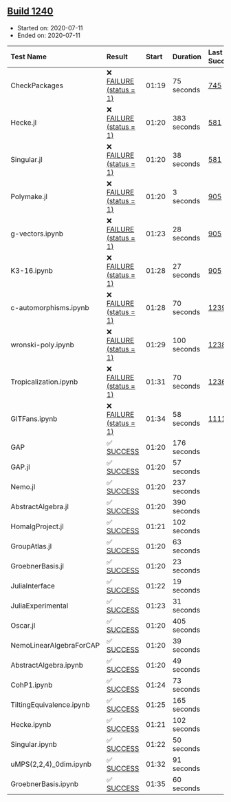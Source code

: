 ## [Build 1240](https://oscarci.mathematik.uni-kl.de/job/oscar-julia-1.4/1240/)

* Started on: 2020-07-11
* Ended on: 2020-07-11

| Test Name    | Result | Start | Duration | Last Success | First Failure |
|:-------------|:-------|:------|:---------|:-------------|:--------------|
| CheckPackages | ❌ [FAILURE (status = 1)](https://oscarci.mathematik.uni-kl.de/job/oscar-julia-1.4/1240/artifact/logs/build-1240/CheckPackages.log) | 01:19 | 75 seconds | [745](https://oscarci.mathematik.uni-kl.de/job/oscar-julia-1.4/745/) | [746](https://oscarci.mathematik.uni-kl.de/job/oscar-julia-1.4/746/) |
| Hecke.jl | ❌ [FAILURE (status = 1)](https://oscarci.mathematik.uni-kl.de/job/oscar-julia-1.4/1240/artifact/logs/build-1240/Hecke.jl.log) | 01:20 | 383 seconds | [581](https://oscarci.mathematik.uni-kl.de/job/oscar-julia-1.4/581/) | [582](https://oscarci.mathematik.uni-kl.de/job/oscar-julia-1.4/582/) |
| Singular.jl | ❌ [FAILURE (status = 1)](https://oscarci.mathematik.uni-kl.de/job/oscar-julia-1.4/1240/artifact/logs/build-1240/Singular.jl.log) | 01:20 | 38 seconds | [581](https://oscarci.mathematik.uni-kl.de/job/oscar-julia-1.4/581/) | [582](https://oscarci.mathematik.uni-kl.de/job/oscar-julia-1.4/582/) |
| Polymake.jl | ❌ [FAILURE (status = 1)](https://oscarci.mathematik.uni-kl.de/job/oscar-julia-1.4/1240/artifact/logs/build-1240/Polymake.jl.log) | 01:20 | 3 seconds | [905](https://oscarci.mathematik.uni-kl.de/job/oscar-julia-1.4/905/) | [907](https://oscarci.mathematik.uni-kl.de/job/oscar-julia-1.4/907/) |
| g-vectors.ipynb | ❌ [FAILURE (status = 1)](https://oscarci.mathematik.uni-kl.de/job/oscar-julia-1.4/1240/artifact/logs/build-1240/g-vectors.ipynb.log) | 01:23 | 28 seconds | [905](https://oscarci.mathematik.uni-kl.de/job/oscar-julia-1.4/905/) | [907](https://oscarci.mathematik.uni-kl.de/job/oscar-julia-1.4/907/) |
| K3-16.ipynb | ❌ [FAILURE (status = 1)](https://oscarci.mathematik.uni-kl.de/job/oscar-julia-1.4/1240/artifact/logs/build-1240/K3-16.ipynb.log) | 01:28 | 27 seconds | [905](https://oscarci.mathematik.uni-kl.de/job/oscar-julia-1.4/905/) | [907](https://oscarci.mathematik.uni-kl.de/job/oscar-julia-1.4/907/) |
| c-automorphisms.ipynb | ❌ [FAILURE (status = 1)](https://oscarci.mathematik.uni-kl.de/job/oscar-julia-1.4/1240/artifact/logs/build-1240/c-automorphisms.ipynb.log) | 01:28 | 70 seconds | [1239](https://oscarci.mathematik.uni-kl.de/job/oscar-julia-1.4/1239/) | [1240](https://oscarci.mathematik.uni-kl.de/job/oscar-julia-1.4/1240/) |
| wronski-poly.ipynb | ❌ [FAILURE (status = 1)](https://oscarci.mathematik.uni-kl.de/job/oscar-julia-1.4/1240/artifact/logs/build-1240/wronski-poly.ipynb.log) | 01:29 | 100 seconds | [1238](https://oscarci.mathematik.uni-kl.de/job/oscar-julia-1.4/1238/) | [1239](https://oscarci.mathematik.uni-kl.de/job/oscar-julia-1.4/1239/) |
| Tropicalization.ipynb | ❌ [FAILURE (status = 1)](https://oscarci.mathematik.uni-kl.de/job/oscar-julia-1.4/1240/artifact/logs/build-1240/Tropicalization.ipynb.log) | 01:31 | 70 seconds | [1236](https://oscarci.mathematik.uni-kl.de/job/oscar-julia-1.4/1236/) | [1237](https://oscarci.mathematik.uni-kl.de/job/oscar-julia-1.4/1237/) |
| GITFans.ipynb | ❌ [FAILURE (status = 1)](https://oscarci.mathematik.uni-kl.de/job/oscar-julia-1.4/1240/artifact/logs/build-1240/GITFans.ipynb.log) | 01:34 | 58 seconds | [1111](https://oscarci.mathematik.uni-kl.de/job/oscar-julia-1.4/1111/) | [1112](https://oscarci.mathematik.uni-kl.de/job/oscar-julia-1.4/1112/) |
| GAP | ✅ [SUCCESS](https://oscarci.mathematik.uni-kl.de/job/oscar-julia-1.4/1240/artifact/logs/build-1240/GAP.log) | 01:20 | 176 seconds |  |  |
| GAP.jl | ✅ [SUCCESS](https://oscarci.mathematik.uni-kl.de/job/oscar-julia-1.4/1240/artifact/logs/build-1240/GAP.jl.log) | 01:20 | 57 seconds |  |  |
| Nemo.jl | ✅ [SUCCESS](https://oscarci.mathematik.uni-kl.de/job/oscar-julia-1.4/1240/artifact/logs/build-1240/Nemo.jl.log) | 01:20 | 237 seconds |  |  |
| AbstractAlgebra.jl | ✅ [SUCCESS](https://oscarci.mathematik.uni-kl.de/job/oscar-julia-1.4/1240/artifact/logs/build-1240/AbstractAlgebra.jl.log) | 01:20 | 390 seconds |  |  |
| HomalgProject.jl | ✅ [SUCCESS](https://oscarci.mathematik.uni-kl.de/job/oscar-julia-1.4/1240/artifact/logs/build-1240/HomalgProject.jl.log) | 01:21 | 102 seconds |  |  |
| GroupAtlas.jl | ✅ [SUCCESS](https://oscarci.mathematik.uni-kl.de/job/oscar-julia-1.4/1240/artifact/logs/build-1240/GroupAtlas.jl.log) | 01:20 | 63 seconds |  |  |
| GroebnerBasis.jl | ✅ [SUCCESS](https://oscarci.mathematik.uni-kl.de/job/oscar-julia-1.4/1240/artifact/logs/build-1240/GroebnerBasis.jl.log) | 01:20 | 23 seconds |  |  |
| JuliaInterface | ✅ [SUCCESS](https://oscarci.mathematik.uni-kl.de/job/oscar-julia-1.4/1240/artifact/logs/build-1240/JuliaInterface.log) | 01:22 | 19 seconds |  |  |
| JuliaExperimental | ✅ [SUCCESS](https://oscarci.mathematik.uni-kl.de/job/oscar-julia-1.4/1240/artifact/logs/build-1240/JuliaExperimental.log) | 01:23 | 31 seconds |  |  |
| Oscar.jl | ✅ [SUCCESS](https://oscarci.mathematik.uni-kl.de/job/oscar-julia-1.4/1240/artifact/logs/build-1240/Oscar.jl.log) | 01:20 | 405 seconds |  |  |
| NemoLinearAlgebraForCAP | ✅ [SUCCESS](https://oscarci.mathematik.uni-kl.de/job/oscar-julia-1.4/1240/artifact/logs/build-1240/NemoLinearAlgebraForCAP.log) | 01:20 | 39 seconds |  |  |
| AbstractAlgebra.ipynb | ✅ [SUCCESS](https://oscarci.mathematik.uni-kl.de/job/oscar-julia-1.4/1240/artifact/logs/build-1240/AbstractAlgebra.ipynb.log) | 01:20 | 49 seconds |  |  |
| CohP1.ipynb | ✅ [SUCCESS](https://oscarci.mathematik.uni-kl.de/job/oscar-julia-1.4/1240/artifact/logs/build-1240/CohP1.ipynb.log) | 01:24 | 73 seconds |  |  |
| TiltingEquivalence.ipynb | ✅ [SUCCESS](https://oscarci.mathematik.uni-kl.de/job/oscar-julia-1.4/1240/artifact/logs/build-1240/TiltingEquivalence.ipynb.log) | 01:25 | 165 seconds |  |  |
| Hecke.ipynb | ✅ [SUCCESS](https://oscarci.mathematik.uni-kl.de/job/oscar-julia-1.4/1240/artifact/logs/build-1240/Hecke.ipynb.log) | 01:21 | 102 seconds |  |  |
| Singular.ipynb | ✅ [SUCCESS](https://oscarci.mathematik.uni-kl.de/job/oscar-julia-1.4/1240/artifact/logs/build-1240/Singular.ipynb.log) | 01:22 | 50 seconds |  |  |
| uMPS(2,2,4)_0dim.ipynb | ✅ [SUCCESS](https://oscarci.mathematik.uni-kl.de/job/oscar-julia-1.4/1240/artifact/logs/build-1240/uMPS-2-2-4-_0dim.ipynb.log) | 01:32 | 91 seconds |  |  |
| GroebnerBasis.ipynb | ✅ [SUCCESS](https://oscarci.mathematik.uni-kl.de/job/oscar-julia-1.4/1240/artifact/logs/build-1240/GroebnerBasis.ipynb.log) | 01:35 | 60 seconds |  |  |
